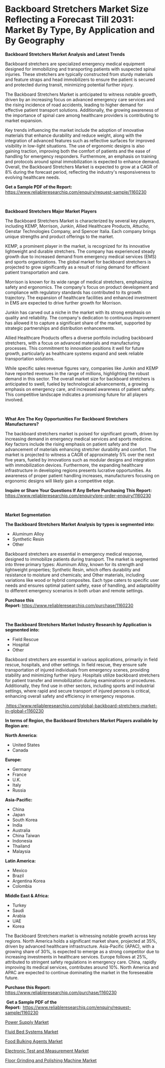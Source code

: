 <p><h1>Backboard Stretchers Market Size Reflecting a Forecast Till 2031: Market By Type, By Application and By Geography</h1></p><p><strong>Backboard Stretchers Market Analysis and Latest Trends</strong></p>
<p><p>Backboard stretchers are specialized emergency medical equipment designed for immobilizing and transporting patients with suspected spinal injuries. These stretchers are typically constructed from sturdy materials and feature straps and head immobilizers to ensure the patient is secured and protected during transit, minimizing potential further injury.</p><p>The Backboard Stretchers Market is anticipated to witness notable growth, driven by an increasing focus on advanced emergency care services and the rising incidence of road accidents, leading to higher demand for effective patient transport solutions. Additionally, the growing awareness of the importance of spinal care among healthcare providers is contributing to market expansion. </p><p>Key trends influencing the market include the adoption of innovative materials that enhance durability and reduce weight, along with the integration of advanced features such as reflective surfaces for improved visibility in low-light situations. The use of ergonomic designs is also gaining traction, improving both the comfort of patients and the ease of handling for emergency responders. Furthermore, an emphasis on training and protocols around spinal immobilization is expected to enhance demand. Overall, the Backboard Stretchers Market is expected to grow at a CAGR of 8% during the forecast period, reflecting the industry's responsiveness to evolving healthcare needs.</p></p>
<p><strong>Get a Sample PDF of the Report:&nbsp;</strong> <a href="https://www.reliableresearchiq.com/enquiry/request-sample/1160230?utm_campaign=104&utm_medium=2&utm_source=Github&utm_content=ia&utm_term=17112024&utm_id=backboard-stretchers">https://www.reliableresearchiq.com/enquiry/request-sample/1160230</a></p>
<p>&nbsp;</p>
<p><strong>Backboard Stretchers Major Market Players</strong></p>
<p><p>The Backboard Stretchers Market is characterized by several key players, including KEMP, Morrison, Junkin, Allied Healthcare Products, Attucho, Genstar Technologies Company, and Spencer Italia. Each company brings unique strengths and product offerings to the market.</p><p>KEMP, a prominent player in the market, is recognized for its innovative lightweight and durable stretchers. The company has experienced steady growth due to increased demand from emergency medical services (EMS) and sports organizations. The global market for backboard stretchers is projected to grow significantly as a result of rising demand for efficient patient transportation and care.</p><p>Morrison is known for its wide range of medical stretchers, emphasizing safety and ergonomics. The company's focus on product development and compliance with regulatory standards has contributed to its growth trajectory. The expansion of healthcare facilities and enhanced investment in EMS are expected to drive further growth for Morrison.</p><p>Junkin has carved out a niche in the market with its strong emphasis on quality and reliability. The company's dedication to continuous improvement has allowed it to capture a significant share of the market, supported by strategic partnerships and distribution enhancements.</p><p>Allied Healthcare Products offers a diverse portfolio including backboard stretchers, with a focus on advanced materials and manufacturing processes. This commitment to innovation positions it well for future growth, particularly as healthcare systems expand and seek reliable transportation solutions.</p><p>While specific sales revenue figures vary, companies like Junkin and KEMP have reported revenues in the range of millions, highlighting the robust demand in this sector. The overall market size for backboard stretchers is anticipated to swell, fueled by technological advancements, a growing emphasis on emergency care, and increased awareness of patient safety. This competitive landscape indicates a promising future for all players involved.</p></p>
<p>&nbsp;</p>
<p><strong>What Are The Key Opportunities For Backboard Stretchers Manufacturers?</strong></p>
<p><p>The backboard stretchers market is poised for significant growth, driven by increasing demand in emergency medical services and sports medicine. Key factors include the rising emphasis on patient safety and the advancement of materials enhancing stretcher durability and comfort. The market is projected to witness a CAGR of approximately 5% over the next five years, fueled by innovations such as modular designs and integration with immobilization devices. Furthermore, the expanding healthcare infrastructure in developing regions presents lucrative opportunities. As awareness of proper patient handling increases, manufacturers focusing on ergonomic designs will likely gain a competitive edge.</p></p>
<p><strong>Inquire or Share Your Questions If Any Before Purchasing This Report:</strong> <a href="https://www.reliableresearchiq.com/enquiry/pre-order-enquiry/1160230?utm_campaign=104&utm_medium=2&utm_source=Github&utm_content=ia&utm_term=17112024&utm_id=backboard-stretchers">https://www.reliableresearchiq.com/enquiry/pre-order-enquiry/1160230</a></p>
<p>&nbsp;</p>
<p><strong>Market Segmentation</strong></p>
<p><strong>The Backboard Stretchers Market Analysis by types is segmented into:</strong></p>
<p><ul><li>Aluminum Alloy</li><li>Synthetic Resin</li><li>Other</li></ul></p>
<p><p>Backboard stretchers are essential in emergency medical response, designed to immobilize patients during transport. The market is segmented into three primary types: Aluminum Alloy, known for its strength and lightweight properties; Synthetic Resin, which offers durability and resistance to moisture and chemicals; and Other materials, including variations like wood or hybrid composites. Each type caters to specific user needs and ensures optimal patient safety, ease of handling, and adaptability to different emergency scenarios in both urban and remote settings.</p></p>
<p><strong>Purchase this Report:&nbsp;</strong><a href="https://www.reliableresearchiq.com/purchase/1160230?utm_campaign=104&utm_medium=2&utm_source=Github&utm_content=ia&utm_term=17112024&utm_id=backboard-stretchers">https://www.reliableresearchiq.com/purchase/1160230</a></p>
<p>&nbsp;</p>
<p><strong>The Backboard Stretchers Market Industry Research by Application is segmented into:</strong></p>
<p><ul><li>Field Rescue</li><li>Hospital</li><li>Other</li></ul></p>
<p><p>Backboard stretchers are essential in various applications, primarily in field rescue, hospitals, and other settings. In field rescue, they ensure safe transportation of injured individuals from emergency scenes, providing stability and minimizing further injury. Hospitals utilize backboard stretchers for patient transfer and immobilization during examinations or procedures. Additionally, they find use in other sectors, including sports and industrial settings, where rapid and secure transport of injured persons is critical, enhancing overall safety and efficiency in emergency response.</p></p>
<p><a href="https://www.reliableresearchiq.com/global-backboard-stretchers-market-in-global-r1160230?utm_campaign=104&utm_medium=2&utm_source=Github&utm_content=ia&utm_term=17112024&utm_id=backboard-stretchers">&nbsp;https://www.reliableresearchiq.com/global-backboard-stretchers-market-in-global-r1160230</a></p>
<p><strong>In terms of Region, the Backboard Stretchers Market Players available by Region are:</strong></p>
<p>
    <p> <strong> North America: </strong>
        <ul>
            <li>United States</li>
            <li>Canada</li>
        </ul>
        </p> 
    <p> <strong> Europe: </strong>
        <ul>
            <li>Germany</li>
            <li>France</li>
            <li>U.K.</li>
            <li>Italy</li>
            <li>Russia</li>
        </ul>
        </p> 
    <p> <strong> Asia-Pacific: </strong>
        <ul>
            <li>China</li>
            <li>Japan</li>
            <li>South Korea</li>
            <li>India</li>
            <li>Australia</li>
            <li>China Taiwan</li>
            <li>Indonesia</li>
            <li>Thailand</li>
            <li>Malaysia</li>
        </ul>
        </p> 
    <p> <strong> Latin America: </strong>
        <ul>
            <li>Mexico</li>
            <li>Brazil</li>
            <li>Argentina Korea</li>
            <li>Colombia</li>
        </ul>
        </p> 
    <p> <strong> Middle East & Africa: </strong>
        <ul>
            <li>Turkey</li>
            <li>Saudi</li>
            <li>Arabia</li>
            <li>UAE</li>
            <li>Korea</li>
        </ul>
    </p>
    </p>
<p><p>The Backboard Stretchers market is witnessing notable growth across key regions. North America holds a significant market share, projected at 35%, driven by advanced healthcare infrastructure. Asia-Pacific (APAC), with a growing share of 30%, is expected to emerge as a strong competitor due to increasing investments in healthcare services. Europe follows at 25%, attributed to stringent safety regulations in emergency care. China, rapidly improving its medical services, contributes around 10%. North America and APAC are expected to continue dominating the market in the foreseeable future.</p></p>
<p><strong>Purchase this Report: </strong><a href="https://www.reliableresearchiq.com/purchase/1160230?utm_campaign=104&utm_medium=2&utm_source=Github&utm_content=ia&utm_term=17112024&utm_id=backboard-stretchers">https://www.reliableresearchiq.com/purchase/1160230</a></p>
<p>&nbsp;<strong>Get a Sample PDF of the Report:&nbsp;&nbsp;</strong><a href="https://www.reliableresearchiq.com/enquiry/request-sample/1160230?utm_campaign=104&utm_medium=2&utm_source=Github&utm_content=ia&utm_term=17112024&utm_id=backboard-stretchers">https://www.reliableresearchiq.com/enquiry/request-sample/1160230</a></p>
<p><strong></strong></p>
<p><p><a href="https://issuu.com/reportprime-2/docs/power-supply-market-size-2030.pptx_ce78e2c9923fc9?utm_campaign=104&utm_medium=2&utm_source=Github&utm_content=ia&utm_term=17112024&utm_id=backboard-stretchers">Power Supply Market</a></p><p><a href="https://www.linkedin.com/pulse/future-trends-global-fluid-bed-systems-market-insights-lprde?utm_campaign=104&utm_medium=2&utm_source=Github&utm_content=ia&utm_term=17112024&utm_id=backboard-stretchers">Fluid Bed Systems Market</a></p><p><a href="https://www.linkedin.com/pulse/global-food-bulking-agents-market-share-growth-opportunities-wydlf?utm_campaign=104&utm_medium=2&utm_source=Github&utm_content=ia&utm_term=17112024&utm_id=backboard-stretchers">Food Bulking Agents Market</a></p><p><a href="https://issuu.com/reportprime-2/docs/electronic-test-and-measurement-mar_e122990a947265?utm_campaign=104&utm_medium=2&utm_source=Github&utm_content=ia&utm_term=17112024&utm_id=backboard-stretchers">Electronic Test and Measurement Market</a></p><p><a href="https://www.linkedin.com/pulse/floor-grinding-polishing-machine-market-size-type-product-9yihe?utm_campaign=104&utm_medium=2&utm_source=Github&utm_content=ia&utm_term=17112024&utm_id=backboard-stretchers">Floor Grinding and Polishing Machine Market</a></p></p>